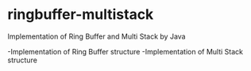 # ringbuffer-multistack
Implementation of Ring Buffer and Multi Stack by Java

-Implementation of Ring Buffer structure
-Implementation of Multi Stack structure
